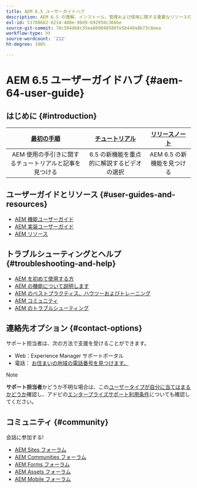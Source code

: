 ```yaml
---
title: AEM 6.5 ユーザーガイドハブ
description: AEM 6.5 の理解、インストール、管理および使用に関する重要なリソースの概要
exl-id: 51788662-6214-408e-98d9-692950c366be
source-git-commit: 78c584db8c35ea809048580fe5b440a0b73c8eea
workflow-type: ht
source-wordcount: '212'
ht-degree: 100%

---
```


# AEM 6.5 ユーザーガイドハブ {#aem-64-user-guide}

## はじめに {#introduction}

| [最初の手順](https://experienceleague.adobe.com/docs/experience-manager-cloud-service/content/home.html?lang=ja) | [チュートリアル](https://experienceleague.adobe.com/docs/experience-manager-tutorials.html?lang=ja) | [リリースノート](https://experienceleague.adobe.com/docs/experience-manager-65/release-notes/release-notes.html?lang=ja) |
|:-:|:-:|:-:|
| AEM 使用の手引きに関するチュートリアルと記事を見つける | 6.5 の新機能を重点的に解説するビデオの選択 | AEM 6.5 の新機能を見つける |

## ユーザーガイドとリソース {#user-guides-and-resources}

* [AEM 機能ユーザーガイド](capabilities.md)
* [AEM 実装ユーザーガイド](implementation.md)
* [AEM リソース](resources.md)

## トラブルシューティングとヘルプ {#troubleshooting-and-help}

* [AEM を初めて使用する方](new.md)
* [AEM の機能について説明します](learn.md)
* [AEM のベストプラクティス、ハウツーおよびトレーニング](best-practice.md)
* [AEM コミュニティ](community.md)
* [AEM のトラブルシューティング](troubleshooting.md)

## 連絡先オプション {#contact-options}

サポート担当者は、次の方法で支援を受けることができます。

* Web：Experience Manager サポートポータル
* 電話： [お住まいの地域の電話番号を見つけます。](https://experienceleague.adobe.com/?lang=ja&amp;support-tab=home#support)

>[!NOTE]
>
>**サポート担当者**&#x200B;かどうか不明な場合は、この[ユーザータイプが自分に当てはまるかどうか](https://helpx.adobe.com/jp/experience-cloud/supported-users.html)確認し、アドビの[エンタープライズサポート利用条件](https://helpx.adobe.com/jp/support/programs/enterprise-support-terms.html)についても確認してください。

## コミュニティ {#community}

会話に参加する!

* [AEM Sites フォーラム](https://experienceleaguecommunities.adobe.com/t5/adobe-experience-manager/ct-p/adobe-experience-manager-community)
* [AEM Communities フォーラム](https://help-forums.adobe.com/content/adobeforums/en/experience-manager-forum/aem-communities.html)
* [AEM Forms フォーラム](https://help-forums.adobe.com/content/adobeforums/en/experience-manager-forum/aem-forms.html)
* [AEM Assets フォーラム](https://help-forums.adobe.com/content/adobeforums/en/experience-manager-forum/aem-assets.html)
* [AEM Mobile フォーラム](https://experienceleaguecommunities.adobe.com/)
